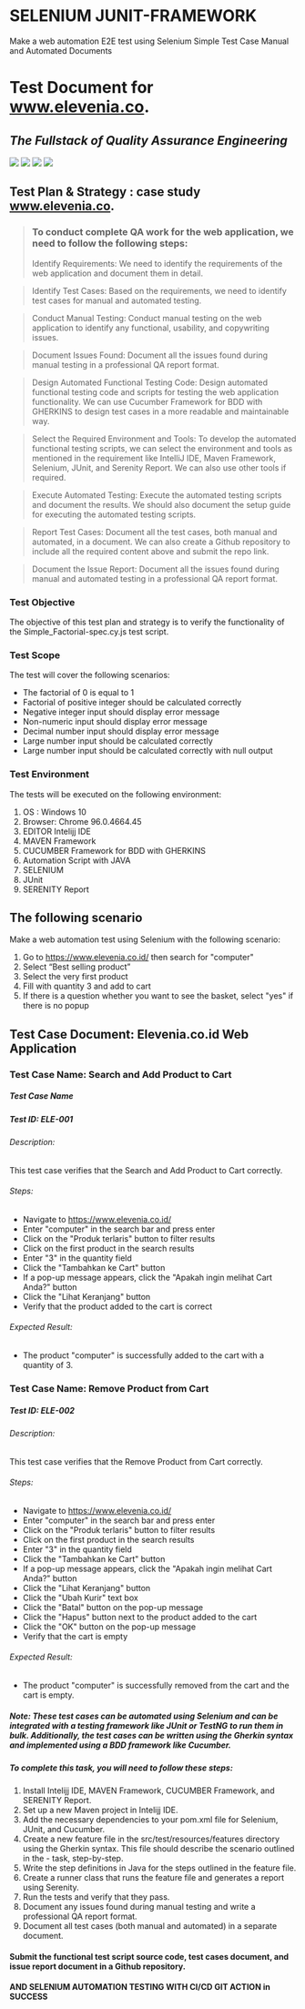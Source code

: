 # SELENIUM JUNIT-FRAMEWORK
Make a web automation E2E test using Selenium Simple Test Case Manual and Automated Documents 

# Test Document for www.elevenia.co.
## _The Fullstack of Quality Assurance Engineering_

[![](https://img.shields.io/badge/-odieSDET-1da1f2?logo=twitter&style=flat-square&logoColor=white)](https://twitter.com)
[![](https://img.shields.io/badge/-odieSDET-c32aa3?logo=instagram&style=flat-square&logoColor=white)](https://instagram.com) 
[![](https://img.shields.io/badge/-odieSDET-007bb5?logo=linkedin&style=flat-square&logoColor=white)](https://www.linkedin.com/in/ahmad-dodi-yandra-9424b4a9/)
[![](https://img.shields.io/badge/-odieSDET-ff0000?logo=youtube&style=flat-square&logoColor=white)](https://youtube.com)  
</div> 

## Test Plan & Strategy : case study www.elevenia.co.
> ### To conduct complete QA work for the web application, we need to follow the following steps:
> Identify Requirements:
We need to identify the requirements of the web application and document them in detail.

> Identify Test Cases:
Based on the requirements, we need to identify test cases for manual and automated testing.

> Conduct Manual Testing:
Conduct manual testing on the web application to identify any functional, usability, and copywriting issues.

> Document Issues Found:
Document all the issues found during manual testing in a professional QA report format.

> Design Automated Functional Testing Code:
Design automated functional testing code and scripts for testing the web application functionality. We can use Cucumber Framework for BDD with GHERKINS to design test cases in a more readable and maintainable way.

> Select the Required Environment and Tools:
To develop the automated functional testing scripts, we can select the environment and tools as mentioned in the requirement like IntelliJ IDE, Maven Framework, Selenium, JUnit, and Serenity Report. We can also use other tools if required.

> Execute Automated Testing:
Execute the automated testing scripts and document the results. We should also document the setup guide for executing the automated testing scripts.

> Report Test Cases:
Document all the test cases, both manual and automated, in a document. We can also create a Github repository to include all the required content above and submit the repo link.

> Document the Issue Report:
Document all the issues found during manual and automated testing in a professional QA report format.


### Test Objective
The objective of this test plan and strategy is to verify the functionality of the Simple_Factorial-spec.cy.js test script.

### Test Scope
The test will cover the following scenarios:
- The factorial of 0 is equal to 1
- Factorial of positive integer should be calculated correctly
- Negative integer input should display error message
- Non-numeric input should display error message
- Decimal number input should display error message
- Large number input should be calculated correctly
- Large number input should be calculated correctly with null output

### Test Environment
The tests will be executed on the following environment:
1. OS : Windows 10
2. Browser: Chrome 96.0.4664.45
3. EDITOR Intelijj IDE
4. MAVEN Framework
5. CUCUMBER Framework for BDD with GHERKINS
6. Automation Script with JAVA
7. SELENIUM 
8. JUnit
9. SERENITY Report


## The following scenario

Make a web automation test using Selenium with the following scenario:
1. Go to https://www.elevenia.co.id/ then search for "computer"
2. Select “Best selling product”
3. Select the very first product
4. Fill with quantity 3 and add to cart
5. If there is a question whether you want to see the basket, select "yes" if there is no popup


## Test Case Document: Elevenia.co.id Web Application

### Test Case Name: Search and Add Product to Cart
##### Test Case Name 
##### Test ID: ELE-001
###### Description:
This test case verifies that the Search and Add Product to Cart correctly.

###### Steps:

- Navigate to https://www.elevenia.co.id/
- Enter "computer" in the search bar and press enter
- Click on the "Produk terlaris" button to filter results
- Click on the first product in the search results
- Enter "3" in the quantity field
- Click the "Tambahkan ke Cart" button
- If a pop-up message appears, click the "Apakah ingin melihat Cart Anda?" button
- Click the "Lihat Keranjang" button
- Verify that the product added to the cart is correct

###### Expected Result:
- The product "computer" is successfully added to the cart with a quantity of 3.


### Test Case Name: Remove Product from Cart
##### Test ID: ELE-002
###### Description:
This test case verifies that the Remove Product from Cart correctly.

###### Steps:

- Navigate to https://www.elevenia.co.id/
- Enter "computer" in the search bar and press enter
- Click on the "Produk terlaris" button to filter results
- Click on the first product in the search results
- Enter "3" in the quantity field
- Click the "Tambahkan ke Cart" button
- If a pop-up message appears, click the "Apakah ingin melihat Cart Anda?" button
- Click the "Lihat Keranjang" button
- Click the "Ubah Kurir" text box
- Click the "Batal" button on the pop-up message
- Click the "Hapus" button next to the product added to the cart
- Click the "OK" button on the pop-up message
- Verify that the cart is empty

###### Expected Result:
- The product "computer" is successfully removed from the cart and the cart is empty.


##### Note: These test cases can be automated using Selenium and can be integrated with a testing framework like JUnit or TestNG to run them in bulk. Additionally, the test cases can be written using the Gherkin syntax and implemented using a BDD framework like Cucumber.

##### To complete this task, you will need to follow these steps:

1. Install Intelijj IDE, MAVEN Framework, CUCUMBER Framework, and SERENITY Report.
2. Set up a new Maven project in Intelijj IDE.
3. Add the necessary dependencies to your pom.xml file for Selenium, JUnit, and Cucumber.
4. Create a new feature file in the src/test/resources/features directory using the Gherkin syntax. This file should describe the scenario outlined in the - task, step-by-step.
5. Write the step definitions in Java for the steps outlined in the feature file.
6. Create a runner class that runs the feature file and generates a report using Serenity.
7. Run the tests and verify that they pass.
8. Document any issues found during manual testing and write a professional QA report format.
9. Document all test cases (both manual and automated) in a separate document.

#### Submit the functional test script source code, test cases document, and issue report document in a Github repository.

#### AND SELENIUM AUTOMATION TESTING WITH CI/CD GIT ACTION in SUCCESS
